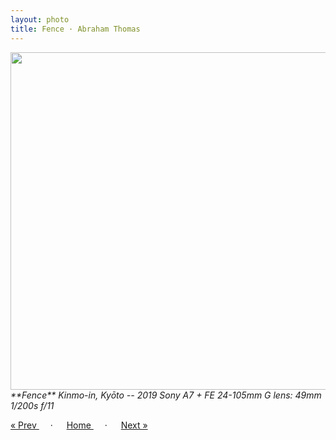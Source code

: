 ```yaml
---
layout: photo
title: Fence · Abraham Thomas
---
```


<img src="/assets/photos/Fence.jpg" width="540px" class="photo">

<i>
**Fence**  
Kinmo-in, Kyōto -- 2019  
Sony A7 + FE 24-105mm G lens: 49mm 1/200s f/11  
</i>

<a href="/travel/scramble"> &laquo; Prev </a> &emsp; · &emsp; 
<a href="/travel"> Home </a> &emsp; · &emsp; 
<a href="/travel/alley"> Next &raquo; </a>

